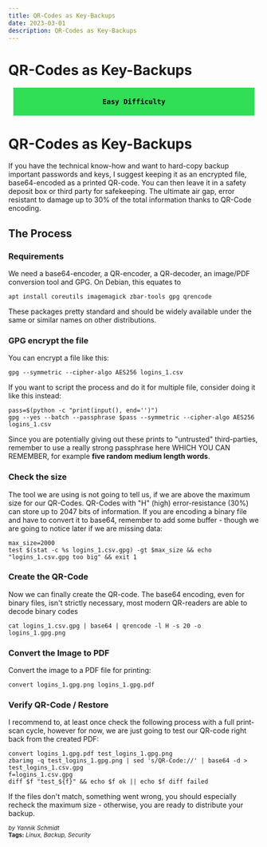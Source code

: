 ```yaml
---
title: QR-Codes as Key-Backups
date: 2023-03-01
description: QR-Codes as Key-Backups
---
```


# QR-Codes as Key-Backups

<div style="background-color: #30df56 !important;
            color: black;
            font-weight: bold;
            padding: 20px;
            margin: 10px;
            text-align: center;
            font-family: monospace;">
  Easy Difficulty
</div>

# QR-Codes as Key-Backups


If you have the technical know-how and want to hard-copy backup important passwords and keys, I suggest keeping it as an encrypted file, base64-encoded as a printed QR-code. You can then leave it in a safety deposit box or third party for safekeeping. The ultimate air gap, error resistant to damage up to 30% of the total information thanks to QR-Code encoding.

## The Process
### Requirements
We need a base64-encoder, a QR-encoder, a QR-decoder, an image/PDF conversion tool and GPG. On Debian, this equates to

    apt install coreutils imagemagick zbar-tools gpg qrencode

These packages pretty standard and should be widely available under the same or similar names on other distributions.

### GPG encrypt the file
You can encrypt a file like this:

    gpg --symmetric --cipher-algo AES256 logins_1.csv

If you want to script the process and do it for multiple file, consider doing it like this instead:

    pass=$(python -c "print(input(), end='')")
    gpg --yes --batch --passphrase $pass --symmetric --cipher-algo AES256 logins_1.csv

Since you are potentially giving out these prints to "untrusted" third-parties, remember to use a really strong passphrase here WHICH YOU CAN REMEMBER, for example **five random medium length  words**.

### Check the size
The tool we are using is not going to tell us, if we are above the maximum size for our QR-Codes. QR-Codes with "H" (high) error-resistance (30%) can store up to 2047 bits of information. If you are encoding a binary file and have to convert it to base64, remember to add some buffer - though we are going to notice later if we are missing data:

    max_size=2000
    test $(stat -c %s logins_1.csv.gpg) -gt $max_size && echo "logins_1.csv.gpg too big" && exit 1

### Create the QR-Code
Now we can finally create the QR-code. The base64 encoding, even for binary files, isn't strictly necessary, most modern QR-readers are able to decode binary codes

    cat logins_1.csv.gpg | base64 | qrencode -l H -s 20 -o logins_1.gpg.png

### Convert the Image to PDF
Convert the image to a PDF file for printing:

    convert logins_1.gpg.png logins_1.gpg.pdf

### Verify QR-Code / Restore
I recommend to, at least once check the following process with a full print-scan cycle, however for now, we are just going to test our QR-code right back from the created PDF:

    convert logins_1.gpg.pdf test_logins_1.gpg.png
    zbarimg -q test_logins_1.gpg.png | sed 's/QR-Code://' | base64 -d > test_logins_1.csv.gpg
    f=logins_1.csv.gpg
    diff $f "test_${f}" && echo $f ok || echo $f diff failed

If the files don't match, something went wrong, you should especially recheck the maximum size - otherwise, you are ready to distribute your backup.

<sup style="font-style: italic;">by Yannik Schmidt</sup><br>
<sup>**Tags:** _Linux, Backup, Security_ </sup>
